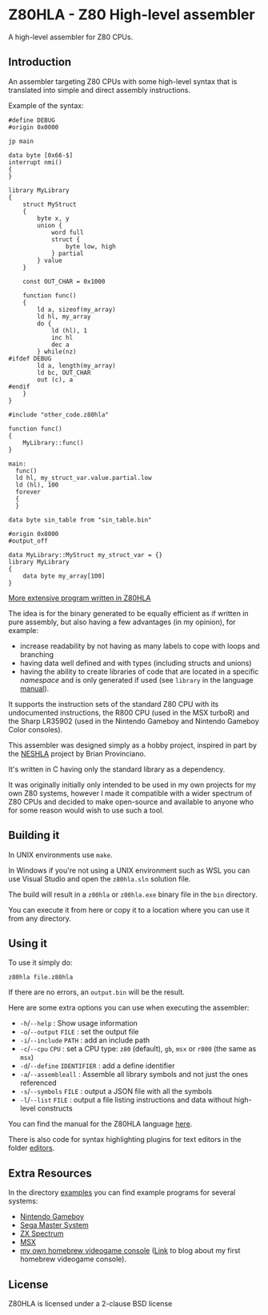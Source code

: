 # Z80HLA - Z80 High-level assembler

A high-level assembler for Z80 CPUs.

## Introduction

An assembler targeting Z80 CPUs with some high-level syntax that is translated into simple and direct assembly instructions.  

Example of the syntax:
```
#define DEBUG
#origin 0x0000

jp main

data byte [0x66-$]
interrupt nmi()
{
}

library MyLibrary
{
    struct MyStruct
    {
        byte x, y
        union {
            word full
            struct {
                byte low, high
            } partial
        } value
    }

    const OUT_CHAR = 0x1000

    function func()
    {
        ld a, sizeof(my_array)
        ld hl, my_array
        do {
            ld (hl), 1
            inc hl
            dec a
        } while(nz)
#ifdef DEBUG
        ld a, length(my_array)
        ld bc, OUT_CHAR
        out (c), a
#endif
    }
}

#include "other_code.z80hla"

function func()
{
    MyLibrary::func()
}

main:
  func()
  ld hl, my_struct_var.value.partial.low
  ld (hl), 100
  forever
  {
  }

data byte sin_table from "sin_table.bin"

#origin 0x8000
#output_off

data MyLibrary::MyStruct my_struct_var = {}
library MyLibrary
{
    data byte my_array[100]
}
```

[More extensive program written in Z80HLA](https://github.com/internalregister/z80hla/blob/master/examples/homebrew_console/minibreakout/minibreakout.z80hla)

The idea is for the binary generated to be equally efficient as if written in pure assembly, but also having a few advantages (in my opinion), for example:
* increase readability by not having as many labels to cope with loops and branching
* having data well defined and with types (including structs and unions)
* having the ability to create libraries of code that are located in a specific *namespace* and is only generated if used (see `library` in the language [manual](MANUAL.md)).  

It supports the instruction sets of the standard Z80 CPU with its undocumented instructions, the R800 CPU (used in the MSX turboR) and the Sharp LR35902 (used in the Nintendo Gameboy and Nintendo Gameboy Color consoles).  

This assembler was designed simply as a hobby project, inspired in part by the [NESHLA](http://neshla.sourceforge.net/) project by Brian Provinciano.  

It's written in C having only the standard library as a dependency.  

It was originally initially only intended to be used in my own projects for my own Z80 systems, however I made it compatible with a wider spectrum of Z80 CPUs and decided to make open-source and available to anyone who for some reason would wish to use such a tool.  

## Building it

In UNIX environments use `make`.  

In Windows if you're not using a UNIX environment such as WSL you can use Visual Studio and open the `z80hla.sln` solution file.  

The build will result in a `z80hla` or `z80hla.exe` binary file in the `bin` directory.  

You can execute it from here or copy it to a location where you can use it from any directory.  

## Using it

To use it simply do:
```
z80hla file.z80hla
```

If there are no errors, an `output.bin` will be the result.

Here are some extra options you can use when executing the assembler:

- `-h`/`--help` : Show usage information
- `-o`/`--output` `FILE` : set the output file
- `-i`/`--include` `PATH` : add an include path
- `-c`/`--cpu` `CPU` : set a CPU type: `z80` (default), `gb`, `msx` or `r800` (the same as `msx`)
- `-d`/`--define` `IDENTIFIER` : add a define identifier
- `-a`/`--assembleall` : Assemble all library symbols and not just the ones referenced
- `-s`/`--symbols` `FILE` : output a JSON file with all the symbols
- `-l`/`--list` `FILE` : output a file listing instructions and data without high-level constructs

You can find the manual for the Z80HLA language [here](MANUAL.md).

There is also code for syntax highlighting plugins for text editors in the folder [editors](https://github.com/internalregister/z80hla/tree/master/editors).

## Extra Resources

In the directory [examples](https://github.com/internalregister/z80hla/tree/master/examples) you can find example programs for several systems:
* [Nintendo Gameboy](https://github.com/internalregister/z80hla/tree/master/examples/gb)
* [Sega Master System](https://github.com/internalregister/z80hla/tree/master/examples/sms)
* [ZX Spectrum](https://github.com/internalregister/z80hla/tree/master/examples/zx_spectrum)
* [MSX](https://github.com/internalregister/z80hla/tree/master/examples/msx)
* [my own homebrew videogame console](https://github.com/internalregister/z80hla/tree/master/examples/homebrew_console) ([Link](https://internalregister.github.io/2019/03/14/Homebrew-Console.html) to blog about my first homebrew videogame console).

## License

Z80HLA is licensed under a 2-clause BSD license
